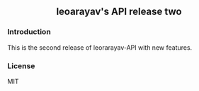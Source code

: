<div align="center">
  <h2>leoarayav's API release two</h2>
</div>

### Introduction
This is the second release of leorarayav-API with new features.

### License
MIT